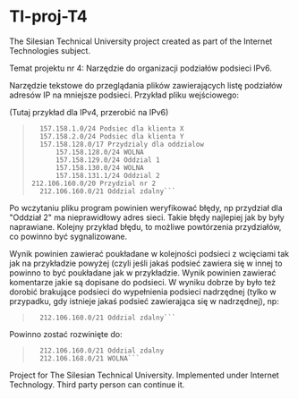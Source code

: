 # TI-proj-T4
The Silesian Technical University project created as part of the Internet Technologies subject.

Temat projektu nr 4: Narzędzie do organizacji podziałów podsieci IPv6.

Narzędzie tekstowe do przeglądania plików zawierających listę podziałów adresów IP na mniejsze podsieci. Przykład pliku wejściowego:

(Tutaj przykład dla IPv4, przerobić na IPv6)

>```157.158.0.0/16 Przydzial nr 1
>	157.158.1.0/24 Podsiec dla klienta X
>	157.158.2.0/24 Podsiec dla klienta Y
>	157.158.128.0/17 Przydzialy dla oddzialow
>		157.158.128.0/24 WOLNA
>		157.158.129.0/24 Oddzial 1
>		157.158.130.0/24 WOLNA
>		157.158.131.1/24 Oddzial 2
>212.106.160.0/20 Przydzial nr 2
>	212.106.160.0/21 Oddzial zdalny```
	
Po wczytaniu pliku program powinien weryfikować błędy, np przydział dla "Oddział 2" ma nieprawidłowy adres sieci. Takie błędy najlepiej jak by były naprawiane. Kolejny przykład błędu, to możliwe powtórzenia przydziałów, co powinno być sygnalizowane.

Wynik powinien zawierać poukładane w kolejności podsieci z wcięciami tak jak na przykładzie powyżej (czyli jeśli jakaś podsieć zawiera się w innej to powinno to być poukładane jak w przykładzie. Wynik powinien zawierać komentarze jakie są dopisane do podsieci. W wyniku dobrze by było też dorobić brakujące podsieci do wypełnienia podsieci nadrzędnej (tylko w przypadku, gdy istnieje jakaś podsieć zawierająca się w nadrzędnej), np:

>```212.106.160.0/20 Przydzial nr 2
>	212.106.160.0/21 Oddzial zdalny```
Powinno zostać rozwinięte do:

>```212.106.160.0/20 Przydzial nr 2
>	212.106.160.0/21 Oddzial zdalny
>	212.106.168.0/21 WOLNA```
>
Project for The Silesian Technical University. 
Implemented under Internet Technology.
Third party person can continue it.
